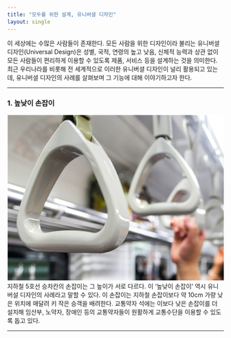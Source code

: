 ```yaml
---
title: "모두를 위한 설계, 유니버셜 디자인"
layout: single
---
```


이 세상에는 수많은 사람들이 존재한다. 모든 사람을 위한 디자인이라 불리는 유니버셜 디자인(Universal Design)은 
성별, 국적, 연령의 높고 낮음, 신체적 능력과 상관 없이 모든 사람들이 편리하게 이용할 수 있도록 제품, 서비스 등을 설계하는 것을 의미한다.
최근 우리나라를 비롯해 전 세계적으로 이러한 유니버셜 디자인이 널리 활용되고 있는데, 유니버셜 디자인의 사례를 살펴보며 그 기능에 대해 이야기하고자 한다. 

---
### 1. 높낮이 손잡이
![handle](/assets/images/design1.png)
지하철 5호선 승차칸의 손잡이는 그 높이가 서로 다르다. 이 ‘높낮이 손잡이’ 역시 유니버설 디자인의 사례라고 말할 수 있다. 이 손잡이는 지하철 손잡이보다 약 10cm 가량 낮은 위치에 매달려 키 작은 승객을 배려한다. 교통약자 석에는 이보다 낮은 손잡이를 더 설치해 임산부, 노약자, 장애인 등의 교통약자들이 원활하게 교통수단을 이용할 수 있도록 돕고 있다.

---

